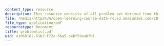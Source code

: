 ```yaml
---
content_type: resource
description: This resource consists of all problem set derived from this master list.
file: /media/https%3A/open-learning-course-data-rc.s3.amazonaws.com/18-385j-nonlinear-dynamics-and-chaos-fall-2004/a106818251b2f72a56a5b4bf59aabfb1_problemlist.pdf
file_type: application/pdf
resourcetype: Document
title: problemlist.pdf
uid: a1068182-51b2-f72a-56a5-b4bf59aabfb1
---
```

